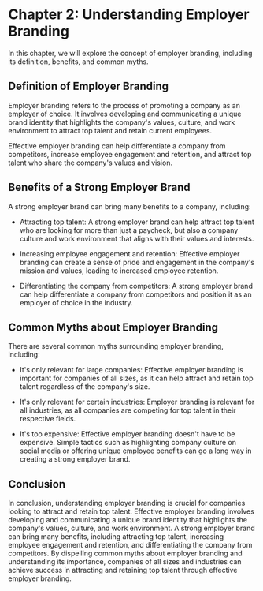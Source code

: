 Chapter 2: Understanding Employer Branding
==========================================

In this chapter, we will explore the concept of employer branding, including its definition, benefits, and common myths.

Definition of Employer Branding
-------------------------------

Employer branding refers to the process of promoting a company as an employer of choice. It involves developing and communicating a unique brand identity that highlights the company's values, culture, and work environment to attract top talent and retain current employees.

Effective employer branding can help differentiate a company from competitors, increase employee engagement and retention, and attract top talent who share the company's values and vision.

Benefits of a Strong Employer Brand
-----------------------------------

A strong employer brand can bring many benefits to a company, including:

* Attracting top talent: A strong employer brand can help attract top talent who are looking for more than just a paycheck, but also a company culture and work environment that aligns with their values and interests.

* Increasing employee engagement and retention: Effective employer branding can create a sense of pride and engagement in the company's mission and values, leading to increased employee retention.

* Differentiating the company from competitors: A strong employer brand can help differentiate a company from competitors and position it as an employer of choice in the industry.

Common Myths about Employer Branding
------------------------------------

There are several common myths surrounding employer branding, including:

* It's only relevant for large companies: Effective employer branding is important for companies of all sizes, as it can help attract and retain top talent regardless of the company's size.

* It's only relevant for certain industries: Employer branding is relevant for all industries, as all companies are competing for top talent in their respective fields.

* It's too expensive: Effective employer branding doesn't have to be expensive. Simple tactics such as highlighting company culture on social media or offering unique employee benefits can go a long way in creating a strong employer brand.

Conclusion
----------

In conclusion, understanding employer branding is crucial for companies looking to attract and retain top talent. Effective employer branding involves developing and communicating a unique brand identity that highlights the company's values, culture, and work environment. A strong employer brand can bring many benefits, including attracting top talent, increasing employee engagement and retention, and differentiating the company from competitors. By dispelling common myths about employer branding and understanding its importance, companies of all sizes and industries can achieve success in attracting and retaining top talent through effective employer branding.
